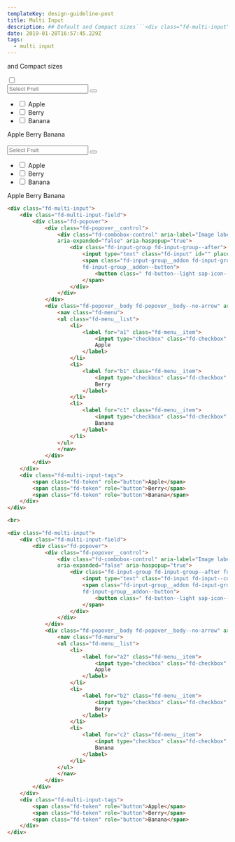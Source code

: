 ```yaml
---
templateKey: design-guideline-post
title: Multi Input
description: ## Default and Compact sizes```<div class="fd-multi-input">    <div class="fd-multi-input-field">        <div class="fd-popover">            <div class="fd-popover__control">                <div class="fd-combobox-control" aria-label="Image label" aria-controls="F4GcX348"                aria-expanded="false" aria-haspopup="true">                    <div class="fd-input-group fd-input-group--after">                        <input type="text" class="fd-input" id="" placeholder="Select Fruit">                        <span class="fd-input-group__addon fd-input-group__addon--after                        fd-input-group__addon--button">                            <button class=" fd-button--light sap-icon--navigation-down-arrow"></button>                        </span>                    </div>                </div>            </div>            <div class="fd-popover__body fd-popover__body--no-arrow" aria-hidden="true" id="F4GcX348">                <nav class="fd-menu">                <ul class="fd-menu__list">                    <li>                        <label for="a1" class="fd-menu__item">                            <input type="checkbox" class="fd-checkbox" id="a1">                            Apple                        </label>                    </li>                    <li>                        <label for="b1" class="fd-menu__item">                            <input type="checkbox" class="fd-checkbox" id="b1">                            Berry                        </label>                    </li>                    <li>                        <label for="c1" class="fd-menu__item">                            <input type="checkbox" class="fd-checkbox" id="c1">                            Banana                        </label>                    </li>                </ul>                </nav>            </div>        </div>    </div>    <div class="fd-multi-input-tags">        <span class="fd-token" role="button">Apple</span>        <span class="fd-token" role="button">Berry</span>        <span class="fd-token" role="button">Banana</span>    </div></div><br><div class="fd-multi-input">    <div class="fd-multi-input-field">        <div class="fd-popover">            <div class="fd-popover__control">                <div class="fd-combobox-control" aria-label="Image label" aria-controls="F4GcX34"                aria-expanded="false" aria-haspopup="true">                    <div class="fd-input-group fd-input-group--after fd-input-group--compact">                        <input type="text" class="fd-input fd-input--compact" id="" placeholder="Select Fruit">                        <span class="fd-input-group__addon fd-input-group__addon--after                        fd-input-group__addon--button">                            <button class=" fd-button--light sap-icon--navigation-down-arrow"></button>                        </span>                    </div>                </div>            </div>            <div class="fd-popover__body fd-popover__body--no-arrow" aria-hidden="true" id="F4GcX34">                <nav class="fd-menu">                <ul class="fd-menu__list">                    <li>                        <label for="a2" class="fd-menu__item">                            <input type="checkbox" class="fd-checkbox" id="a2">                            Apple                        </label>                    </li>                    <li>                        <label for="b2" class="fd-menu__item">                            <input type="checkbox" class="fd-checkbox" id="b2">                            Berry                        </label>                    </li>                    <li>                        <label for="c2" class="fd-menu__item">                            <input type="checkbox" class="fd-checkbox" id="c2">                            Banana                        </label>                    </li>                </ul>                </nav>            </div>        </div>    </div>    <div class="fd-multi-input-tags">        <span class="fd-token" role="button">Apple</span>        <span class="fd-token" role="button">Berry</span>        <span class="fd-token" role="button">Banana</span>    </div></div>```
date: 2019-01-28T16:57:45.229Z
tags:
  - multi input
--- 
```


 and Compact sizes


<div class="fd-tile docs-component docs-component__">
    <label class="fd-form__label docs-component__bg-toggle" for="" title="Change Background">
      <span class="fd-toggle fd-toggle--xs fd-form__control">
        <input type="checkbox" name="" value="" id="" class="toggle-bg">
        <span class="fd-toggle__switch" role="presentation"></span>
      </span>
    </label>
    <div class="fd-tile__content">
<div class="fd-multi-input">
    <div class="fd-multi-input-field">
        <div class="fd-popover">
            <div class="fd-popover__control">
                <div class="fd-combobox-control" aria-label="Image label" aria-controls="F4GcX348"
                aria-expanded="false" aria-haspopup="true">
                    <div class="fd-input-group fd-input-group--after">
                        <input type="text" class="fd-input" id="" placeholder="Select Fruit">
                        <span class="fd-input-group__addon fd-input-group__addon--after
                        fd-input-group__addon--button">
                            <button class=" fd-button--light sap-icon--navigation-down-arrow"></button>
                        </span>
                    </div>
                </div>
            </div>
            <div class="fd-popover__body fd-popover__body--no-arrow" aria-hidden="true" id="F4GcX348">
                <nav class="fd-menu">
                <ul class="fd-menu__list">
                    <li>
                        <label for="a1" class="fd-menu__item">
                            <input type="checkbox" class="fd-checkbox" id="a1">
                            Apple
                        </label>
                    </li>
                    <li>
                        <label for="b1" class="fd-menu__item">
                            <input type="checkbox" class="fd-checkbox" id="b1">
                            Berry
                        </label>
                    </li>
                    <li>
                        <label for="c1" class="fd-menu__item">
                            <input type="checkbox" class="fd-checkbox" id="c1">
                            Banana
                        </label>
                    </li>
                </ul>
                </nav>
            </div>
        </div>
    </div>
    <div class="fd-multi-input-tags">
        <span class="fd-token" role="button">Apple</span>
        <span class="fd-token" role="button">Berry</span>
        <span class="fd-token" role="button">Banana</span>
    </div>
</div>

<br>

<div class="fd-multi-input">
    <div class="fd-multi-input-field">
        <div class="fd-popover">
            <div class="fd-popover__control">
                <div class="fd-combobox-control" aria-label="Image label" aria-controls="F4GcX34"
                aria-expanded="false" aria-haspopup="true">
                    <div class="fd-input-group fd-input-group--after fd-input-group--compact">
                        <input type="text" class="fd-input fd-input--compact" id="" placeholder="Select Fruit">
                        <span class="fd-input-group__addon fd-input-group__addon--after
                        fd-input-group__addon--button">
                            <button class=" fd-button--light sap-icon--navigation-down-arrow"></button>
                        </span>
                    </div>
                </div>
            </div>
            <div class="fd-popover__body fd-popover__body--no-arrow" aria-hidden="true" id="F4GcX34">
                <nav class="fd-menu">
                <ul class="fd-menu__list">
                    <li>
                        <label for="a2" class="fd-menu__item">
                            <input type="checkbox" class="fd-checkbox" id="a2">
                            Apple
                        </label>
                    </li>
                    <li>
                        <label for="b2" class="fd-menu__item">
                            <input type="checkbox" class="fd-checkbox" id="b2">
                            Berry
                        </label>
                    </li>
                    <li>
                        <label for="c2" class="fd-menu__item">
                            <input type="checkbox" class="fd-checkbox" id="c2">
                            Banana
                        </label>
                    </li>
                </ul>
                </nav>
            </div>
        </div>
    </div>
    <div class="fd-multi-input-tags">
        <span class="fd-token" role="button">Apple</span>
        <span class="fd-token" role="button">Berry</span>
        <span class="fd-token" role="button">Banana</span>
    </div>
</div>
</div>
</div>

```html
<div class="fd-multi-input">
    <div class="fd-multi-input-field">
        <div class="fd-popover">
            <div class="fd-popover__control">
                <div class="fd-combobox-control" aria-label="Image label" aria-controls="F4GcX348"
                aria-expanded="false" aria-haspopup="true">
                    <div class="fd-input-group fd-input-group--after">
                        <input type="text" class="fd-input" id="" placeholder="Select Fruit">
                        <span class="fd-input-group__addon fd-input-group__addon--after
                        fd-input-group__addon--button">
                            <button class=" fd-button--light sap-icon--navigation-down-arrow"></button>
                        </span>
                    </div>
                </div>
            </div>
            <div class="fd-popover__body fd-popover__body--no-arrow" aria-hidden="true" id="F4GcX348">
                <nav class="fd-menu">
                <ul class="fd-menu__list">
                    <li>
                        <label for="a1" class="fd-menu__item">
                            <input type="checkbox" class="fd-checkbox" id="a1">
                            Apple
                        </label>
                    </li>
                    <li>
                        <label for="b1" class="fd-menu__item">
                            <input type="checkbox" class="fd-checkbox" id="b1">
                            Berry
                        </label>
                    </li>
                    <li>
                        <label for="c1" class="fd-menu__item">
                            <input type="checkbox" class="fd-checkbox" id="c1">
                            Banana
                        </label>
                    </li>
                </ul>
                </nav>
            </div>
        </div>
    </div>
    <div class="fd-multi-input-tags">
        <span class="fd-token" role="button">Apple</span>
        <span class="fd-token" role="button">Berry</span>
        <span class="fd-token" role="button">Banana</span>
    </div>
</div>

<br>

<div class="fd-multi-input">
    <div class="fd-multi-input-field">
        <div class="fd-popover">
            <div class="fd-popover__control">
                <div class="fd-combobox-control" aria-label="Image label" aria-controls="F4GcX34"
                aria-expanded="false" aria-haspopup="true">
                    <div class="fd-input-group fd-input-group--after fd-input-group--compact">
                        <input type="text" class="fd-input fd-input--compact" id="" placeholder="Select Fruit">
                        <span class="fd-input-group__addon fd-input-group__addon--after
                        fd-input-group__addon--button">
                            <button class=" fd-button--light sap-icon--navigation-down-arrow"></button>
                        </span>
                    </div>
                </div>
            </div>
            <div class="fd-popover__body fd-popover__body--no-arrow" aria-hidden="true" id="F4GcX34">
                <nav class="fd-menu">
                <ul class="fd-menu__list">
                    <li>
                        <label for="a2" class="fd-menu__item">
                            <input type="checkbox" class="fd-checkbox" id="a2">
                            Apple
                        </label>
                    </li>
                    <li>
                        <label for="b2" class="fd-menu__item">
                            <input type="checkbox" class="fd-checkbox" id="b2">
                            Berry
                        </label>
                    </li>
                    <li>
                        <label for="c2" class="fd-menu__item">
                            <input type="checkbox" class="fd-checkbox" id="c2">
                            Banana
                        </label>
                    </li>
                </ul>
                </nav>
            </div>
        </div>
    </div>
    <div class="fd-multi-input-tags">
        <span class="fd-token" role="button">Apple</span>
        <span class="fd-token" role="button">Berry</span>
        <span class="fd-token" role="button">Banana</span>
    </div>
</div>
```


